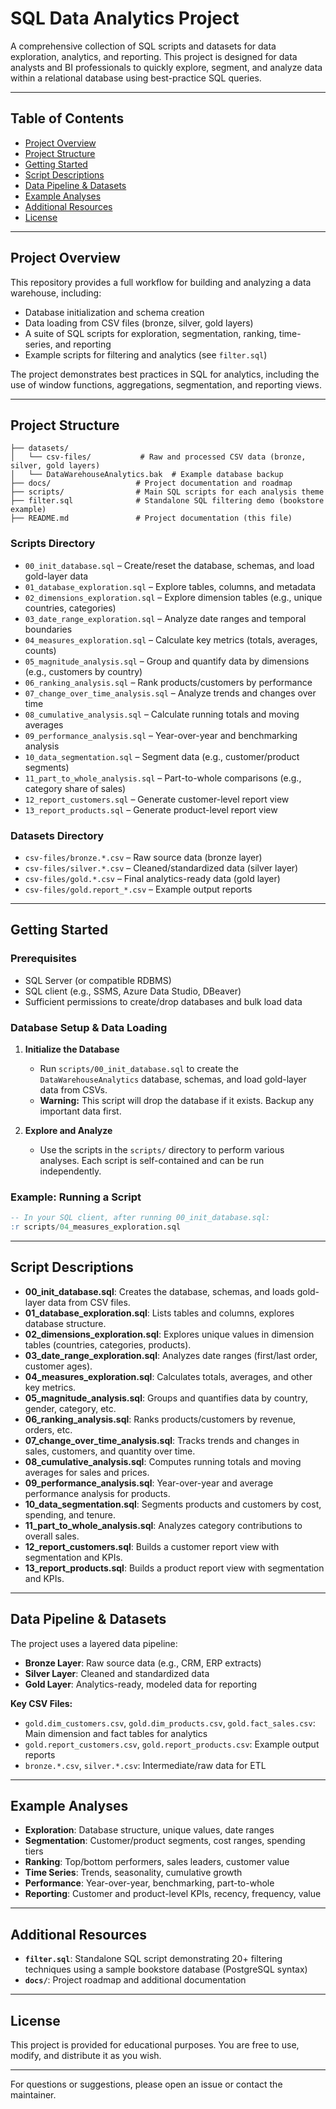 # SQL Data Analytics Project

A comprehensive collection of SQL scripts and datasets for data exploration, analytics, and reporting. This project is designed for data analysts and BI professionals to quickly explore, segment, and analyze data within a relational database using best-practice SQL queries.

---

## Table of Contents
- [Project Overview](#project-overview)
- [Project Structure](#project-structure)
- [Getting Started](#getting-started)
- [Script Descriptions](#script-descriptions)
- [Data Pipeline & Datasets](#data-pipeline--datasets)
- [Example Analyses](#example-analyses)
- [Additional Resources](#additional-resources)
- [License](#license)

---

## Project Overview
This repository provides a full workflow for building and analyzing a data warehouse, including:
- Database initialization and schema creation
- Data loading from CSV files (bronze, silver, gold layers)
- A suite of SQL scripts for exploration, segmentation, ranking, time-series, and reporting
- Example scripts for filtering and analytics (see `filter.sql`)

The project demonstrates best practices in SQL for analytics, including the use of window functions, aggregations, segmentation, and reporting views.

---

## Project Structure

```
├── datasets/
│   └── csv-files/           # Raw and processed CSV data (bronze, silver, gold layers)
│   └── DataWarehouseAnalytics.bak  # Example database backup
├── docs/                   # Project documentation and roadmap
├── scripts/                # Main SQL scripts for each analysis theme
├── filter.sql              # Standalone SQL filtering demo (bookstore example)
├── README.md               # Project documentation (this file)
```

### Scripts Directory
- `00_init_database.sql` – Create/reset the database, schemas, and load gold-layer data
- `01_database_exploration.sql` – Explore tables, columns, and metadata
- `02_dimensions_exploration.sql` – Explore dimension tables (e.g., unique countries, categories)
- `03_date_range_exploration.sql` – Analyze date ranges and temporal boundaries
- `04_measures_exploration.sql` – Calculate key metrics (totals, averages, counts)
- `05_magnitude_analysis.sql` – Group and quantify data by dimensions (e.g., customers by country)
- `06_ranking_analysis.sql` – Rank products/customers by performance
- `07_change_over_time_analysis.sql` – Analyze trends and changes over time
- `08_cumulative_analysis.sql` – Calculate running totals and moving averages
- `09_performance_analysis.sql` – Year-over-year and benchmarking analysis
- `10_data_segmentation.sql` – Segment data (e.g., customer/product segments)
- `11_part_to_whole_analysis.sql` – Part-to-whole comparisons (e.g., category share of sales)
- `12_report_customers.sql` – Generate customer-level report view
- `13_report_products.sql` – Generate product-level report view

### Datasets Directory
- `csv-files/bronze.*.csv` – Raw source data (bronze layer)
- `csv-files/silver.*.csv` – Cleaned/standardized data (silver layer)
- `csv-files/gold.*.csv` – Final analytics-ready data (gold layer)
- `csv-files/gold.report_*.csv` – Example output reports

---

## Getting Started

### Prerequisites
- SQL Server (or compatible RDBMS)
- SQL client (e.g., SSMS, Azure Data Studio, DBeaver)
- Sufficient permissions to create/drop databases and bulk load data

### Database Setup & Data Loading
1. **Initialize the Database**
   - Run `scripts/00_init_database.sql` to create the `DataWarehouseAnalytics` database, schemas, and load gold-layer data from CSVs.
   - **Warning:** This script will drop the database if it exists. Backup any important data first.

2. **Explore and Analyze**
   - Use the scripts in the `scripts/` directory to perform various analyses. Each script is self-contained and can be run independently.

### Example: Running a Script
```sql
-- In your SQL client, after running 00_init_database.sql:
:r scripts/04_measures_exploration.sql
```

---

## Script Descriptions

- **00_init_database.sql**: Creates the database, schemas, and loads gold-layer data from CSV files.
- **01_database_exploration.sql**: Lists tables and columns, explores database structure.
- **02_dimensions_exploration.sql**: Explores unique values in dimension tables (countries, categories, products).
- **03_date_range_exploration.sql**: Analyzes date ranges (first/last order, customer ages).
- **04_measures_exploration.sql**: Calculates totals, averages, and other key metrics.
- **05_magnitude_analysis.sql**: Groups and quantifies data by country, gender, category, etc.
- **06_ranking_analysis.sql**: Ranks products/customers by revenue, orders, etc.
- **07_change_over_time_analysis.sql**: Tracks trends and changes in sales, customers, and quantity over time.
- **08_cumulative_analysis.sql**: Computes running totals and moving averages for sales and prices.
- **09_performance_analysis.sql**: Year-over-year and average performance analysis for products.
- **10_data_segmentation.sql**: Segments products and customers by cost, spending, and tenure.
- **11_part_to_whole_analysis.sql**: Analyzes category contributions to overall sales.
- **12_report_customers.sql**: Builds a customer report view with segmentation and KPIs.
- **13_report_products.sql**: Builds a product report view with segmentation and KPIs.

---

## Data Pipeline & Datasets

The project uses a layered data pipeline:
- **Bronze Layer**: Raw source data (e.g., CRM, ERP extracts)
- **Silver Layer**: Cleaned and standardized data
- **Gold Layer**: Analytics-ready, modeled data for reporting

**Key CSV Files:**
- `gold.dim_customers.csv`, `gold.dim_products.csv`, `gold.fact_sales.csv`: Main dimension and fact tables for analytics
- `gold.report_customers.csv`, `gold.report_products.csv`: Example output reports
- `bronze.*.csv`, `silver.*.csv`: Intermediate/raw data for ETL

---

## Example Analyses
- **Exploration**: Database structure, unique values, date ranges
- **Segmentation**: Customer/product segments, cost ranges, spending tiers
- **Ranking**: Top/bottom performers, sales leaders, customer value
- **Time Series**: Trends, seasonality, cumulative growth
- **Performance**: Year-over-year, benchmarking, part-to-whole
- **Reporting**: Customer and product-level KPIs, recency, frequency, value

---

## Additional Resources
- **`filter.sql`**: Standalone SQL script demonstrating 20+ filtering techniques using a sample bookstore database (PostgreSQL syntax)
- **`docs/`**: Project roadmap and additional documentation

---

## License
This project is provided for educational purposes. You are free to use, modify, and distribute it as you wish.

---

For questions or suggestions, please open an issue or contact the maintainer.
